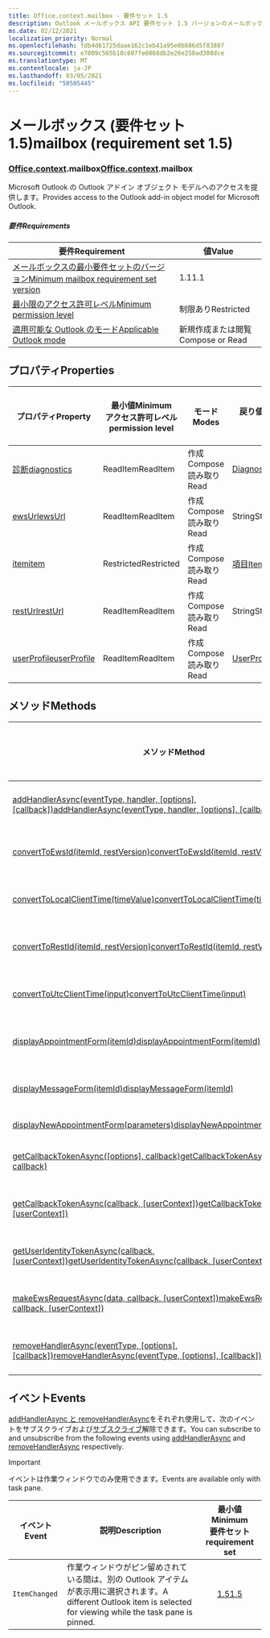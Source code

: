```yaml
---
title: Office.context.mailbox - 要件セット 1.5
description: Outlook メールボックス API 要件セット 1.5 バージョンのメールボックス オブジェクト モデル。
ms.date: 02/12/2021
localization_priority: Normal
ms.openlocfilehash: fdb4d61725daae162c1eb41a95e0b886d5f83807
ms.sourcegitcommit: e7009c565b18c607fe0868db2e26e250ad308dce
ms.translationtype: MT
ms.contentlocale: ja-JP
ms.lasthandoff: 03/05/2021
ms.locfileid: "50505445"
---
```

# <a name="mailbox-requirement-set-15"></a><span data-ttu-id="6b721-103">メールボックス (要件セット 1.5)</span><span class="sxs-lookup"><span data-stu-id="6b721-103">mailbox (requirement set 1.5)</span></span>

### <a name="officecontextmailbox"></a><span data-ttu-id="6b721-104">[Office](office.md)[.context](office.context.md).mailbox</span><span class="sxs-lookup"><span data-stu-id="6b721-104">[Office](office.md)[.context](office.context.md).mailbox</span></span>

<span data-ttu-id="6b721-105">Microsoft Outlook の Outlook アドイン オブジェクト モデルへのアクセスを提供します。</span><span class="sxs-lookup"><span data-stu-id="6b721-105">Provides access to the Outlook add-in object model for Microsoft Outlook.</span></span>

##### <a name="requirements"></a><span data-ttu-id="6b721-106">要件</span><span class="sxs-lookup"><span data-stu-id="6b721-106">Requirements</span></span>

|<span data-ttu-id="6b721-107">要件</span><span class="sxs-lookup"><span data-stu-id="6b721-107">Requirement</span></span>| <span data-ttu-id="6b721-108">値</span><span class="sxs-lookup"><span data-stu-id="6b721-108">Value</span></span>|
|---|---|
|[<span data-ttu-id="6b721-109">メールボックスの最小要件セットのバージョン</span><span class="sxs-lookup"><span data-stu-id="6b721-109">Minimum mailbox requirement set version</span></span>](../../requirement-sets/outlook-api-requirement-sets.md)| <span data-ttu-id="6b721-110">1.1</span><span class="sxs-lookup"><span data-stu-id="6b721-110">1.1</span></span>|
|[<span data-ttu-id="6b721-111">最小限のアクセス許可レベル</span><span class="sxs-lookup"><span data-stu-id="6b721-111">Minimum permission level</span></span>](../../../outlook/understanding-outlook-add-in-permissions.md)| <span data-ttu-id="6b721-112">制限あり</span><span class="sxs-lookup"><span data-stu-id="6b721-112">Restricted</span></span>|
|[<span data-ttu-id="6b721-113">適用可能な Outlook のモード</span><span class="sxs-lookup"><span data-stu-id="6b721-113">Applicable Outlook mode</span></span>](../../../outlook/outlook-add-ins-overview.md#extension-points)| <span data-ttu-id="6b721-114">新規作成または閲覧</span><span class="sxs-lookup"><span data-stu-id="6b721-114">Compose or Read</span></span>|

## <a name="properties"></a><span data-ttu-id="6b721-115">プロパティ</span><span class="sxs-lookup"><span data-stu-id="6b721-115">Properties</span></span>

| <span data-ttu-id="6b721-116">プロパティ</span><span class="sxs-lookup"><span data-stu-id="6b721-116">Property</span></span> | <span data-ttu-id="6b721-117">最小値</span><span class="sxs-lookup"><span data-stu-id="6b721-117">Minimum</span></span><br><span data-ttu-id="6b721-118">アクセス許可レベル</span><span class="sxs-lookup"><span data-stu-id="6b721-118">permission level</span></span> | <span data-ttu-id="6b721-119">モード</span><span class="sxs-lookup"><span data-stu-id="6b721-119">Modes</span></span> | <span data-ttu-id="6b721-120">戻り値の種類</span><span class="sxs-lookup"><span data-stu-id="6b721-120">Return type</span></span> | <span data-ttu-id="6b721-121">最小値</span><span class="sxs-lookup"><span data-stu-id="6b721-121">Minimum</span></span><br><span data-ttu-id="6b721-122">要件セット</span><span class="sxs-lookup"><span data-stu-id="6b721-122">requirement set</span></span> |
|---|---|---|---|:---:|
| [<span data-ttu-id="6b721-123">診断</span><span class="sxs-lookup"><span data-stu-id="6b721-123">diagnostics</span></span>](/javascript/api/outlook/office.mailbox?view=outlook-js-1.5&preserve-view=true#diagnostics) | <span data-ttu-id="6b721-124">ReadItem</span><span class="sxs-lookup"><span data-stu-id="6b721-124">ReadItem</span></span> | <span data-ttu-id="6b721-125">作成</span><span class="sxs-lookup"><span data-stu-id="6b721-125">Compose</span></span><br><span data-ttu-id="6b721-126">読み取り</span><span class="sxs-lookup"><span data-stu-id="6b721-126">Read</span></span> | [<span data-ttu-id="6b721-127">Diagnostics</span><span class="sxs-lookup"><span data-stu-id="6b721-127">Diagnostics</span></span>](/javascript/api/outlook/office.diagnostics?view=outlook-js-1.5&preserve-view=true) | [<span data-ttu-id="6b721-128">1.1</span><span class="sxs-lookup"><span data-stu-id="6b721-128">1.1</span></span>](../requirement-set-1.1/outlook-requirement-set-1.1.md) |
| [<span data-ttu-id="6b721-129">ewsUrl</span><span class="sxs-lookup"><span data-stu-id="6b721-129">ewsUrl</span></span>](/javascript/api/outlook/office.mailbox?view=outlook-js-1.5&preserve-view=true#ewsurl) | <span data-ttu-id="6b721-130">ReadItem</span><span class="sxs-lookup"><span data-stu-id="6b721-130">ReadItem</span></span> | <span data-ttu-id="6b721-131">作成</span><span class="sxs-lookup"><span data-stu-id="6b721-131">Compose</span></span><br><span data-ttu-id="6b721-132">読み取り</span><span class="sxs-lookup"><span data-stu-id="6b721-132">Read</span></span> | <span data-ttu-id="6b721-133">String</span><span class="sxs-lookup"><span data-stu-id="6b721-133">String</span></span> | [<span data-ttu-id="6b721-134">1.1</span><span class="sxs-lookup"><span data-stu-id="6b721-134">1.1</span></span>](../requirement-set-1.1/outlook-requirement-set-1.1.md) |
| [<span data-ttu-id="6b721-135">item</span><span class="sxs-lookup"><span data-stu-id="6b721-135">item</span></span>](office.context.mailbox.item.md) | <span data-ttu-id="6b721-136">Restricted</span><span class="sxs-lookup"><span data-stu-id="6b721-136">Restricted</span></span> | <span data-ttu-id="6b721-137">作成</span><span class="sxs-lookup"><span data-stu-id="6b721-137">Compose</span></span><br><span data-ttu-id="6b721-138">読み取り</span><span class="sxs-lookup"><span data-stu-id="6b721-138">Read</span></span> | [<span data-ttu-id="6b721-139">項目</span><span class="sxs-lookup"><span data-stu-id="6b721-139">Item</span></span>](/javascript/api/outlook/office.item?view=outlook-js-1.5&preserve-view=true) | [<span data-ttu-id="6b721-140">1.1</span><span class="sxs-lookup"><span data-stu-id="6b721-140">1.1</span></span>](../requirement-set-1.1/outlook-requirement-set-1.1.md) |
| [<span data-ttu-id="6b721-141">restUrl</span><span class="sxs-lookup"><span data-stu-id="6b721-141">restUrl</span></span>](/javascript/api/outlook/office.mailbox?view=outlook-js-1.5&preserve-view=true#resturl) | <span data-ttu-id="6b721-142">ReadItem</span><span class="sxs-lookup"><span data-stu-id="6b721-142">ReadItem</span></span> | <span data-ttu-id="6b721-143">作成</span><span class="sxs-lookup"><span data-stu-id="6b721-143">Compose</span></span><br><span data-ttu-id="6b721-144">読み取り</span><span class="sxs-lookup"><span data-stu-id="6b721-144">Read</span></span> | <span data-ttu-id="6b721-145">String</span><span class="sxs-lookup"><span data-stu-id="6b721-145">String</span></span> | [<span data-ttu-id="6b721-146">1.5</span><span class="sxs-lookup"><span data-stu-id="6b721-146">1.5</span></span>](../requirement-set-1.5/outlook-requirement-set-1.5.md) |
| [<span data-ttu-id="6b721-147">userProfile</span><span class="sxs-lookup"><span data-stu-id="6b721-147">userProfile</span></span>](/javascript/api/outlook/office.mailbox?view=outlook-js-1.5&preserve-view=true#userprofile) | <span data-ttu-id="6b721-148">ReadItem</span><span class="sxs-lookup"><span data-stu-id="6b721-148">ReadItem</span></span> | <span data-ttu-id="6b721-149">作成</span><span class="sxs-lookup"><span data-stu-id="6b721-149">Compose</span></span><br><span data-ttu-id="6b721-150">読み取り</span><span class="sxs-lookup"><span data-stu-id="6b721-150">Read</span></span> | [<span data-ttu-id="6b721-151">UserProfile</span><span class="sxs-lookup"><span data-stu-id="6b721-151">UserProfile</span></span>](/javascript/api/outlook/office.userprofile?view=outlook-js-1.5&preserve-view=true) | [<span data-ttu-id="6b721-152">1.1</span><span class="sxs-lookup"><span data-stu-id="6b721-152">1.1</span></span>](../requirement-set-1.1/outlook-requirement-set-1.1.md) |

## <a name="methods"></a><span data-ttu-id="6b721-153">メソッド</span><span class="sxs-lookup"><span data-stu-id="6b721-153">Methods</span></span>

| <span data-ttu-id="6b721-154">メソッド</span><span class="sxs-lookup"><span data-stu-id="6b721-154">Method</span></span> | <span data-ttu-id="6b721-155">最小値</span><span class="sxs-lookup"><span data-stu-id="6b721-155">Minimum</span></span><br><span data-ttu-id="6b721-156">アクセス許可レベル</span><span class="sxs-lookup"><span data-stu-id="6b721-156">permission level</span></span> | <span data-ttu-id="6b721-157">モード</span><span class="sxs-lookup"><span data-stu-id="6b721-157">Modes</span></span> | <span data-ttu-id="6b721-158">最小値</span><span class="sxs-lookup"><span data-stu-id="6b721-158">Minimum</span></span><br><span data-ttu-id="6b721-159">要件セット</span><span class="sxs-lookup"><span data-stu-id="6b721-159">requirement set</span></span> |
|---|---|---|:---:|
| <span data-ttu-id="6b721-160">[addHandlerAsync(eventType, handler, [options], [callback])](/javascript/api/outlook/office.mailbox?view=outlook-js-1.5&preserve-view=true#addhandlerasync-eventtype--handler--options--callback-)</span><span class="sxs-lookup"><span data-stu-id="6b721-160">[addHandlerAsync(eventType, handler, [options], [callback])](/javascript/api/outlook/office.mailbox?view=outlook-js-1.5&preserve-view=true#addhandlerasync-eventtype--handler--options--callback-)</span></span> | <span data-ttu-id="6b721-161">ReadItem</span><span class="sxs-lookup"><span data-stu-id="6b721-161">ReadItem</span></span> | <span data-ttu-id="6b721-162">作成</span><span class="sxs-lookup"><span data-stu-id="6b721-162">Compose</span></span><br><span data-ttu-id="6b721-163">読み取り</span><span class="sxs-lookup"><span data-stu-id="6b721-163">Read</span></span> | [<span data-ttu-id="6b721-164">1.5</span><span class="sxs-lookup"><span data-stu-id="6b721-164">1.5</span></span>](../requirement-set-1.5/outlook-requirement-set-1.5.md) |
| [<span data-ttu-id="6b721-165">convertToEwsId(itemId, restVersion)</span><span class="sxs-lookup"><span data-stu-id="6b721-165">convertToEwsId(itemId, restVersion)</span></span>](/javascript/api/outlook/office.mailbox?view=outlook-js-1.5&preserve-view=true#converttoewsid-itemid--restversion-) | <span data-ttu-id="6b721-166">Restricted</span><span class="sxs-lookup"><span data-stu-id="6b721-166">Restricted</span></span> | <span data-ttu-id="6b721-167">作成</span><span class="sxs-lookup"><span data-stu-id="6b721-167">Compose</span></span><br><span data-ttu-id="6b721-168">読み取り</span><span class="sxs-lookup"><span data-stu-id="6b721-168">Read</span></span> | [<span data-ttu-id="6b721-169">1.3</span><span class="sxs-lookup"><span data-stu-id="6b721-169">1.3</span></span>](../requirement-set-1.3/outlook-requirement-set-1.3.md) |
| [<span data-ttu-id="6b721-170">convertToLocalClientTime(timeValue)</span><span class="sxs-lookup"><span data-stu-id="6b721-170">convertToLocalClientTime(timeValue)</span></span>](/javascript/api/outlook/office.mailbox?view=outlook-js-1.5&preserve-view=true#converttolocalclienttime-timevalue-) | <span data-ttu-id="6b721-171">ReadItem</span><span class="sxs-lookup"><span data-stu-id="6b721-171">ReadItem</span></span> | <span data-ttu-id="6b721-172">作成</span><span class="sxs-lookup"><span data-stu-id="6b721-172">Compose</span></span><br><span data-ttu-id="6b721-173">読み取り</span><span class="sxs-lookup"><span data-stu-id="6b721-173">Read</span></span> | [<span data-ttu-id="6b721-174">1.1</span><span class="sxs-lookup"><span data-stu-id="6b721-174">1.1</span></span>](../requirement-set-1.1/outlook-requirement-set-1.1.md) |
| [<span data-ttu-id="6b721-175">convertToRestId(itemId, restVersion)</span><span class="sxs-lookup"><span data-stu-id="6b721-175">convertToRestId(itemId, restVersion)</span></span>](/javascript/api/outlook/office.mailbox?view=outlook-js-1.5&preserve-view=true#converttorestid-itemid--restversion-) | <span data-ttu-id="6b721-176">Restricted</span><span class="sxs-lookup"><span data-stu-id="6b721-176">Restricted</span></span> | <span data-ttu-id="6b721-177">作成</span><span class="sxs-lookup"><span data-stu-id="6b721-177">Compose</span></span><br><span data-ttu-id="6b721-178">読み取り</span><span class="sxs-lookup"><span data-stu-id="6b721-178">Read</span></span> | [<span data-ttu-id="6b721-179">1.3</span><span class="sxs-lookup"><span data-stu-id="6b721-179">1.3</span></span>](../requirement-set-1.3/outlook-requirement-set-1.3.md) |
| [<span data-ttu-id="6b721-180">convertToUtcClientTime(input)</span><span class="sxs-lookup"><span data-stu-id="6b721-180">convertToUtcClientTime(input)</span></span>](/javascript/api/outlook/office.mailbox?view=outlook-js-1.5&preserve-view=true#converttoutcclienttime-input-) | <span data-ttu-id="6b721-181">ReadItem</span><span class="sxs-lookup"><span data-stu-id="6b721-181">ReadItem</span></span> | <span data-ttu-id="6b721-182">作成</span><span class="sxs-lookup"><span data-stu-id="6b721-182">Compose</span></span><br><span data-ttu-id="6b721-183">読み取り</span><span class="sxs-lookup"><span data-stu-id="6b721-183">Read</span></span> | [<span data-ttu-id="6b721-184">1.1</span><span class="sxs-lookup"><span data-stu-id="6b721-184">1.1</span></span>](../requirement-set-1.1/outlook-requirement-set-1.1.md) |
| [<span data-ttu-id="6b721-185">displayAppointmentForm(itemId)</span><span class="sxs-lookup"><span data-stu-id="6b721-185">displayAppointmentForm(itemId)</span></span>](/javascript/api/outlook/office.mailbox?view=outlook-js-1.5&preserve-view=true#displayappointmentform-itemid-) | <span data-ttu-id="6b721-186">ReadItem</span><span class="sxs-lookup"><span data-stu-id="6b721-186">ReadItem</span></span> | <span data-ttu-id="6b721-187">作成</span><span class="sxs-lookup"><span data-stu-id="6b721-187">Compose</span></span><br><span data-ttu-id="6b721-188">読み取り</span><span class="sxs-lookup"><span data-stu-id="6b721-188">Read</span></span> | [<span data-ttu-id="6b721-189">1.1</span><span class="sxs-lookup"><span data-stu-id="6b721-189">1.1</span></span>](../requirement-set-1.1/outlook-requirement-set-1.1.md) |
| [<span data-ttu-id="6b721-190">displayMessageForm(itemId)</span><span class="sxs-lookup"><span data-stu-id="6b721-190">displayMessageForm(itemId)</span></span>](/javascript/api/outlook/office.mailbox?view=outlook-js-1.5&preserve-view=true#displaymessageform-itemid-) | <span data-ttu-id="6b721-191">ReadItem</span><span class="sxs-lookup"><span data-stu-id="6b721-191">ReadItem</span></span> | <span data-ttu-id="6b721-192">作成</span><span class="sxs-lookup"><span data-stu-id="6b721-192">Compose</span></span><br><span data-ttu-id="6b721-193">読み取り</span><span class="sxs-lookup"><span data-stu-id="6b721-193">Read</span></span> | [<span data-ttu-id="6b721-194">1.1</span><span class="sxs-lookup"><span data-stu-id="6b721-194">1.1</span></span>](../requirement-set-1.1/outlook-requirement-set-1.1.md) |
| [<span data-ttu-id="6b721-195">displayNewAppointmentForm(parameters)</span><span class="sxs-lookup"><span data-stu-id="6b721-195">displayNewAppointmentForm(parameters)</span></span>](/javascript/api/outlook/office.mailbox?view=outlook-js-1.5&preserve-view=true#displaynewappointmentform-parameters-) | <span data-ttu-id="6b721-196">ReadItem</span><span class="sxs-lookup"><span data-stu-id="6b721-196">ReadItem</span></span> | <span data-ttu-id="6b721-197">読み取り</span><span class="sxs-lookup"><span data-stu-id="6b721-197">Read</span></span> | [<span data-ttu-id="6b721-198">1.1</span><span class="sxs-lookup"><span data-stu-id="6b721-198">1.1</span></span>](../requirement-set-1.1/outlook-requirement-set-1.1.md) |
| <span data-ttu-id="6b721-199">[getCallbackTokenAsync([options], callback)](/javascript/api/outlook/office.mailbox?view=outlook-js-1.5&preserve-view=true#getcallbacktokenasync-options--callback-)</span><span class="sxs-lookup"><span data-stu-id="6b721-199">[getCallbackTokenAsync([options], callback)](/javascript/api/outlook/office.mailbox?view=outlook-js-1.5&preserve-view=true#getcallbacktokenasync-options--callback-)</span></span> | <span data-ttu-id="6b721-200">ReadItem</span><span class="sxs-lookup"><span data-stu-id="6b721-200">ReadItem</span></span> | <span data-ttu-id="6b721-201">作成</span><span class="sxs-lookup"><span data-stu-id="6b721-201">Compose</span></span><br><span data-ttu-id="6b721-202">読み取り</span><span class="sxs-lookup"><span data-stu-id="6b721-202">Read</span></span> | [<span data-ttu-id="6b721-203">1.5</span><span class="sxs-lookup"><span data-stu-id="6b721-203">1.5</span></span>](../requirement-set-1.5/outlook-requirement-set-1.5.md) |
| <span data-ttu-id="6b721-204">[getCallbackTokenAsync(callback, [userContext])](/javascript/api/outlook/office.mailbox?view=outlook-js-1.5&preserve-view=true#getcallbacktokenasync-callback--usercontext-)</span><span class="sxs-lookup"><span data-stu-id="6b721-204">[getCallbackTokenAsync(callback, [userContext])](/javascript/api/outlook/office.mailbox?view=outlook-js-1.5&preserve-view=true#getcallbacktokenasync-callback--usercontext-)</span></span> | <span data-ttu-id="6b721-205">ReadItem</span><span class="sxs-lookup"><span data-stu-id="6b721-205">ReadItem</span></span> | <span data-ttu-id="6b721-206">作成</span><span class="sxs-lookup"><span data-stu-id="6b721-206">Compose</span></span><br><span data-ttu-id="6b721-207">読み取り</span><span class="sxs-lookup"><span data-stu-id="6b721-207">Read</span></span> | [<span data-ttu-id="6b721-208">1.3</span><span class="sxs-lookup"><span data-stu-id="6b721-208">1.3</span></span>](../requirement-set-1.3/outlook-requirement-set-1.3.md)<br>[<span data-ttu-id="6b721-209">1.1</span><span class="sxs-lookup"><span data-stu-id="6b721-209">1.1</span></span>](../requirement-set-1.1/outlook-requirement-set-1.1.md) |
| <span data-ttu-id="6b721-210">[getUserIdentityTokenAsync(callback, [userContext])](/javascript/api/outlook/office.mailbox?view=outlook-js-1.5&preserve-view=true#getuseridentitytokenasync-callback--usercontext-)</span><span class="sxs-lookup"><span data-stu-id="6b721-210">[getUserIdentityTokenAsync(callback, [userContext])](/javascript/api/outlook/office.mailbox?view=outlook-js-1.5&preserve-view=true#getuseridentitytokenasync-callback--usercontext-)</span></span> | <span data-ttu-id="6b721-211">ReadItem</span><span class="sxs-lookup"><span data-stu-id="6b721-211">ReadItem</span></span> | <span data-ttu-id="6b721-212">作成</span><span class="sxs-lookup"><span data-stu-id="6b721-212">Compose</span></span><br><span data-ttu-id="6b721-213">読み取り</span><span class="sxs-lookup"><span data-stu-id="6b721-213">Read</span></span> | [<span data-ttu-id="6b721-214">1.1</span><span class="sxs-lookup"><span data-stu-id="6b721-214">1.1</span></span>](../requirement-set-1.1/outlook-requirement-set-1.1.md) |
| <span data-ttu-id="6b721-215">[makeEwsRequestAsync(data, callback, [userContext])](/javascript/api/outlook/office.mailbox?view=outlook-js-1.5&preserve-view=true#makeewsrequestasync-data--callback--usercontext-)</span><span class="sxs-lookup"><span data-stu-id="6b721-215">[makeEwsRequestAsync(data, callback, [userContext])](/javascript/api/outlook/office.mailbox?view=outlook-js-1.5&preserve-view=true#makeewsrequestasync-data--callback--usercontext-)</span></span> | <span data-ttu-id="6b721-216">ReadWriteMailbox</span><span class="sxs-lookup"><span data-stu-id="6b721-216">ReadWriteMailbox</span></span> | <span data-ttu-id="6b721-217">作成</span><span class="sxs-lookup"><span data-stu-id="6b721-217">Compose</span></span><br><span data-ttu-id="6b721-218">読み取り</span><span class="sxs-lookup"><span data-stu-id="6b721-218">Read</span></span> | [<span data-ttu-id="6b721-219">1.1</span><span class="sxs-lookup"><span data-stu-id="6b721-219">1.1</span></span>](../requirement-set-1.1/outlook-requirement-set-1.1.md) |
| <span data-ttu-id="6b721-220">[removeHandlerAsync(eventType, [options], [callback])](/javascript/api/outlook/office.mailbox?view=outlook-js-1.5&preserve-view=true#removehandlerasync-eventtype--options--callback-)</span><span class="sxs-lookup"><span data-stu-id="6b721-220">[removeHandlerAsync(eventType, [options], [callback])](/javascript/api/outlook/office.mailbox?view=outlook-js-1.5&preserve-view=true#removehandlerasync-eventtype--options--callback-)</span></span> | <span data-ttu-id="6b721-221">ReadItem</span><span class="sxs-lookup"><span data-stu-id="6b721-221">ReadItem</span></span> | <span data-ttu-id="6b721-222">作成</span><span class="sxs-lookup"><span data-stu-id="6b721-222">Compose</span></span><br><span data-ttu-id="6b721-223">読み取り</span><span class="sxs-lookup"><span data-stu-id="6b721-223">Read</span></span> | [<span data-ttu-id="6b721-224">1.5</span><span class="sxs-lookup"><span data-stu-id="6b721-224">1.5</span></span>](../requirement-set-1.5/outlook-requirement-set-1.5.md) |

## <a name="events"></a><span data-ttu-id="6b721-225">イベント</span><span class="sxs-lookup"><span data-stu-id="6b721-225">Events</span></span>

<span data-ttu-id="6b721-226">[addHandlerAsync と removeHandlerAsync](/javascript/api/outlook/office.mailbox?view=outlook-js-1.5&preserve-view=true#addhandlerasync-eventtype--handler--options--callback-)をそれぞれ使用して、次のイベントをサブスクライブおよび[サブスクライブ](/javascript/api/outlook/office.mailbox?view=outlook-js-1.5&preserve-view=true#removehandlerasync-eventtype--options--callback-)解除できます。</span><span class="sxs-lookup"><span data-stu-id="6b721-226">You can subscribe to and unsubscribe from the following events using [addHandlerAsync](/javascript/api/outlook/office.mailbox?view=outlook-js-1.5&preserve-view=true#addhandlerasync-eventtype--handler--options--callback-) and [removeHandlerAsync](/javascript/api/outlook/office.mailbox?view=outlook-js-1.5&preserve-view=true#removehandlerasync-eventtype--options--callback-) respectively.</span></span>

> [!IMPORTANT]
> <span data-ttu-id="6b721-227">イベントは作業ウィンドウでのみ使用できます。</span><span class="sxs-lookup"><span data-stu-id="6b721-227">Events are available only with task pane.</span></span>

| <span data-ttu-id="6b721-228">イベント</span><span class="sxs-lookup"><span data-stu-id="6b721-228">Event</span></span> | <span data-ttu-id="6b721-229">説明</span><span class="sxs-lookup"><span data-stu-id="6b721-229">Description</span></span> | <span data-ttu-id="6b721-230">最小値</span><span class="sxs-lookup"><span data-stu-id="6b721-230">Minimum</span></span><br><span data-ttu-id="6b721-231">要件セット</span><span class="sxs-lookup"><span data-stu-id="6b721-231">requirement set</span></span> |
|---|---|:---:|
|`ItemChanged`| <span data-ttu-id="6b721-232">作業ウィンドウがピン留めされている間は、別の Outlook アイテムが表示用に選択されます。</span><span class="sxs-lookup"><span data-stu-id="6b721-232">A different Outlook item is selected for viewing while the task pane is pinned.</span></span> | [<span data-ttu-id="6b721-233">1.5</span><span class="sxs-lookup"><span data-stu-id="6b721-233">1.5</span></span>](../requirement-set-1.5/outlook-requirement-set-1.5.md) |
